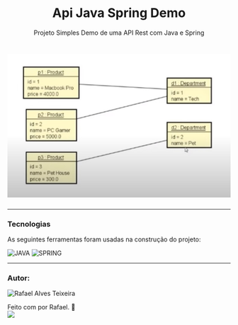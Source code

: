 <h1 align="center">Api Java Spring Demo</h1>

<p align="center">Projeto Simples Demo de uma API Rest com Java e Spring
</p>

<h1 align="center">
  <img alt="Imagem do diagrama de classes" title="diagrama" src="./diagrama.jpg"/>
</h1>

---
### Tecnologias

As seguintes ferramentas foram usadas na construção do projeto:

![JAVA](https://img.shields.io/badge/-JAVA-05122A?style=flat&logo=JAVA)
![SPRING](https://img.shields.io/badge/-SPRING-05122A?style=flat&logo=SPRING)

---

### Autor:

<img alt="Rafael Alves Teixeira" title="Rafael Alves Teixeira" src="https://github.com/rafael-alves-teixeira.png" height="100" width="100"/>

Feito com por Rafael. 👋
<br>
<a href="https://www.linkedin.com/in/rafael-alves-teixeira-5262214b/" target="_blank"><img src="https://img.shields.io/badge/-LinkedIn-05122A?style=for-the-flat&logo=linkedin&logoColor=white" target="_blank"></a>
